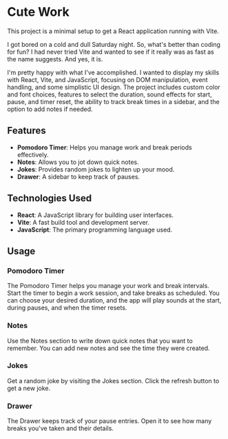 # Cute Work

This project is a minimal setup to get a React application running with Vite.

I got bored on a cold and dull Saturday night. So, what's better than coding for fun? I had never tried Vite and wanted to see if it really was as fast as the name suggests. And yes, it is.

I'm pretty happy with what I've accomplished. I wanted to display my skills with React, Vite, and JavaScript, focusing on DOM manipulation, event handling, and some simplistic UI design. The project includes custom color and font choices, features to select the duration, sound effects for start, pause, and timer reset, the ability to track break times in a sidebar, and the option to add notes if needed.

## Features

- **Pomodoro Timer**: Helps you manage work and break periods effectively.
- **Notes**: Allows you to jot down quick notes.
- **Jokes**: Provides random jokes to lighten up your mood.
- **Drawer**: A sidebar to keep track of pauses.

## Technologies Used

- **React**: A JavaScript library for building user interfaces.
- **Vite**: A fast build tool and development server.
- **JavaScript**: The primary programming language used.

## Usage

### Pomodoro Timer
The Pomodoro Timer helps you manage your work and break intervals. Start the timer to begin a work session, and take breaks as scheduled. You can choose your desired duration, and the app will play sounds at the start, during pauses, and when the timer resets.

### Notes
Use the Notes section to write down quick notes that you want to remember. You can add new notes and see the time they were created.

### Jokes
Get a random joke by visiting the Jokes section. Click the refresh button to get a new joke.

### Drawer
The Drawer keeps track of your pause entries. Open it to see how many breaks you've taken and their details.
